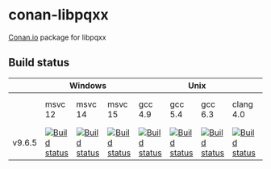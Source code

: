 
# conan-libpqxx

[Conan.io](https://conan.io) package for libpqxx

## Build status

<table>
    <thead>
        <tr>
            <th></th>
            <th colspan="3">Windows</th>
            <th colspan="4">Unix</th>
            <th>Macos</th>
        </tr>
    </thead>
    <tr>
        <td></td>
        <td>msvc 12</td>
        <td>msvc 14</td>
        <td>msvc 15</td>
        <td>gcc 4.9</td>
        <td>gcc 5.4</td>
        <td>gcc 6.3</td>
        <td>clang 4.0</td>
        <td>apple-clang 8.1</td>
    </tr>
    <tr>
        <td>v9.6.5</td>
        <td><a href="https://ci.appveyor.com/project/jgsogo/conan-libpqxx"><img src="https://appveyor-matrix-badges.herokuapp.com/repos/jgsogo/conan-libpqxx/branch/master/1" alt="Build status"/></a></td>        
        <td><a href="https://ci.appveyor.com/project/jgsogo/conan-libpqxx"><img src="https://appveyor-matrix-badges.herokuapp.com/repos/jgsogo/conan-libpqxx/branch/master/2" alt="Build status"/></a></td>        
        <td><a href="https://ci.appveyor.com/project/jgsogo/conan-libpqxx"><img src="https://appveyor-matrix-badges.herokuapp.com/repos/jgsogo/conan-libpqxx/branch/master/3" alt="Build status"/></a></td>        
        <td><a href="https://travis-ci.org/jgsogo/conan-libpqxx"><img src="https://travis-matrix-badges.herokuapp.com/repos/jgsogo/conan-libpqxx/branches/master/1" alt="Build status"/></a></td>
        <td><a href="https://travis-ci.org/jgsogo/conan-libpqxx"><img src="https://travis-matrix-badges.herokuapp.com/repos/jgsogo/conan-libpqxx/branches/master/2" alt="Build status"/></a></td>
        <td><a href="https://travis-ci.org/jgsogo/conan-libpqxx"><img src="https://travis-matrix-badges.herokuapp.com/repos/jgsogo/conan-libpqxx/branches/master/3" alt="Build status"/></a></td>
        <td><a href="https://travis-ci.org/jgsogo/conan-libpqxx"><img src="https://travis-matrix-badges.herokuapp.com/repos/jgsogo/conan-libpqxx/branches/master/4" alt="Build status"/></a></td>
        <td><a href="https://travis-ci.org/jgsogo/conan-libpqxx"><img src="https://travis-matrix-badges.herokuapp.com/repos/jgsogo/conan-libpqxx/branches/master/5" alt="Build status"/></a></td>
    </tr>
</table>
